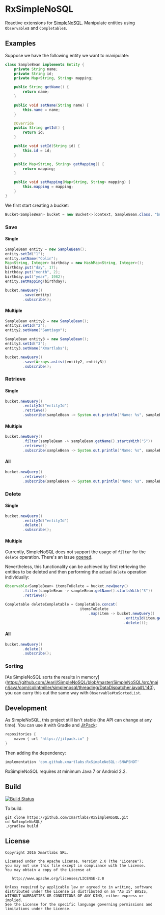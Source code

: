 # RxSimpleNoSQL

Reactive extensions for [SimpleNoSQL](https://github.com/Jearil/SimpleNoSQL). Manipulate entities using `Observable`s
and `Completable`s.

## Examples

Suppose we have the following entity we want to manipulate:

```java
class SampleBean implements Entity {
    private String name;
    private String id;
    private Map<String, String> mapping;

    public String getName() {
        return name;
    }

    public void setName(String name) {
        this.name = name;
    }

    @Override
    public String getId() {
        return id;
    }

    public void setId(String id) {
        this.id = id;
    }

    public Map<String, String> getMapping() {
        return mapping;
    }

    public void setMapping(Map<String, String> mapping) {
        this.mapping = mapping;
    }
}
```

We first start creating a bucket:

```java
Bucket<SampleBean> bucket = new Bucket<>(context, SampleBean.class, "bucketId");
```

### Save

#### Single

```java
SampleBean entity = new SampleBean();
entity.setId("1");
entity.setName("Colin");
Map<String, Integer> birthday = new HashMap<String, Integer>();
birthday.put("day", 17);
birthday.put("month", 2);
birthday.put("year", 1982);
entity.setMapping(birthday);

bucket.newQuery()
        .save(entity)
        .subscribe();
```

#### Multiple

```java
SampleBean entity2 = new SampleBean();
entity2.setId("2");
entity2.setName("Santiago");

SampleBean entity3 = new SampleBean();
entity3.setId("3");
entity3.setName("Xmartlabs");

bucket.newQuery()
        .save(Arrays.asList(entity2, entity3))
        .subscribe();
```

### Retrieve

#### Single

```java
bucket.newQuery()
        .entityId("entityId")
        .retrieve()
        .subscribe(sampleBean -> System.out.println("Name: %s", sampleBean.getName()));
```

#### Multiple

```java
bucket.newQuery()
        .filter(sampleBean -> sampleBean.getName().startsWith("S"))
        .retrieve()
        .subscribe(sampleBean -> System.out.println("Name: %s", sampleBean.getName()));
```

#### All

```java
bucket.newQuery()
        .retrieve()
        .subscribe(sampleBean -> System.out.println("Name: %s", sampleBean.getName()));
```

### Delete

#### Single

```java
bucket.newQuery()
        .entityId("entityId")
        .delete()
        .subscribe();
```

#### Multiple

Currently, SimpleNoSQL does not support the usage of `filter` for the `delete` operation.
There's an issue [opened](https://github.com/Jearil/SimpleNoSQL/issues/34).

Nevertheless, this functionality can be achieved by first retrieving the entities to be deleted and then performing the actual `delete` operation individually:

```java
Observable<SampleBean> itemsToDelete = bucket.newQuery()
        .filter(sampleBean -> sampleBean.getName().startsWith("S"))
        .retrieve()

Completable deleteCompletable = Completable.concat(
                                  itemsToDelete
                                      .map(item -> bucket.newQuery()
                                                      .entityId(item.getId()))
                                                      .delete());
```

#### All

```java
bucket.newQuery()
        .delete()
        .subscribe();
```

### Sorting

[As SimpleNoSQL sorts the results in memory]
(https://github.com/Jearil/SimpleNoSQL/blob/master/SimpleNoSQL/src/main/java/com/colintmiller/simplenosql/threading/DataDispatcher.java#L140),
you can carry this out the same way with `Observable#toSortedList`.

## Development

As SimpleNoSQL, this project still isn't stable (the API can change at any time). You can use it with Gradle and
[JitPack](https://jitpack.io):

```groovy
repositories {
    maven { url "https://jitpack.io" }
}
```

Then adding the dependency:

```groovy
implementation 'com.github.xmartlabs:RxSimpleNoSQL:-SNAPSHOT'
```

RxSimpleNoSQL requires at minimum Java 7 or Android 2.2.

## Build

[![Build Status](https://travis-ci.org/xmartlabs/RxSimpleNoSQL.svg?branch=master)](https://travis-ci.org/xmartlabs/RxSimpleNoSQL)

To build:

```shell
git clone https://github.com/xmartlabs/RxSimpleNoSQL.git
cd RxSimpleNoSQL/
./gradlew build
```

## License

```
Copyright 2016 Xmartlabs SRL.

Licensed under the Apache License, Version 2.0 (the "License");
you may not use this file except in compliance with the License.
You may obtain a copy of the License at

   http://www.apache.org/licenses/LICENSE-2.0

Unless required by applicable law or agreed to in writing, software
distributed under the License is distributed on an "AS IS" BASIS,
WITHOUT WARRANTIES OR CONDITIONS OF ANY KIND, either express or implied.
See the License for the specific language governing permissions and
limitations under the License.
```
